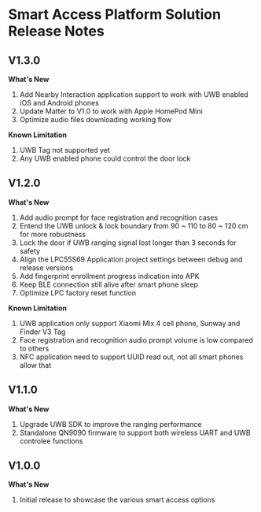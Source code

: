 # Smart Access Platform Solution Release Notes

## V1.3.0

**What's New**
1. Add Nearby Interaction application support to work with UWB enabled iOS and Android phones
2. Update Matter to V1.0 to work with Apple HomePod Mini
3. Optimize audio files downloading working flow

**Known Limitation**
1. UWB Tag not supported yet
2. Any UWB enabled phone could control the door lock

## V1.2.0

**What's New**
1. Add audio prompt for face registration and recognition cases
2. Entend the UWB unlock & lock boundary from 90 ~ 110 to 80 ~ 120 cm for more robustness
3. Lock the door if UWB ranging signal lost longer than 3 seconds for safety
4. Align the LPC55S69 Application project settings between debug and release versions
5. Add fingerprint enrollment progress indication into APK
6. Keep BLE connection still alive after smart phone sleep
7. Optimize LPC factory reset function

**Known Limitation**
1. UWB application only support Xiaomi Mix 4 cell phone, Sunway and Finder V3 Tag
2. Face registration and recognition audio prompt volume is low compared to others
3. NFC application need to support UUID read out, not all smart phones allow that

## V1.1.0

**What's New**
1. Upgrade UWB SDK to improve the ranging performance
2. Standalone QN9090 firmware to support both wireless UART and UWB controlee functions

## V1.0.0

**What's New**
1. Initial release to showcase the various smart access options
